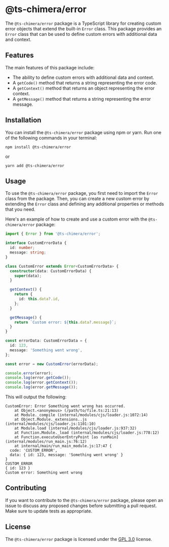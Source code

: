 # @ts-chimera/error

The `@ts-chimera/error` package is a TypeScript library for creating custom error objects that extend the built-in `Error` class. This package provides an `Error` class that can be used to define custom errors with additional data and context.

## Features

The main features of this package include:

- The ability to define custom errors with additional data and context.
- A `getCode()` method that returns a string representing the error code.
- A `getContext()` method that returns an object representing the error context.
- A `getMessage()` method that returns a string representing the error message.

## Installation

You can install the `@ts-chimera/error` package using npm or yarn. Run one of the following commands in your terminal:

```
npm install @ts-chimera/error
```

or

```
yarn add @ts-chimera/error
```

## Usage

To use the `@ts-chimera/error` package, you first need to import the `Error` class from the package. Then, you can create a new custom error by extending the `Error` class and defining any additional properties or methods that you need.

Here's an example of how to create and use a custom error with the `@ts-chimera/error` package:

```ts
import { Error } from '@ts-chimera/error';

interface CustomErrorData {
  id: number;
  message: string;
}

class CustomError extends Error<CustomErrorData> {
  constructor(data: CustomErrorData) {
    super(data);
  }

  getContext() {
    return {
      id: this.data?.id,
    };
  }

  getMessage() {
    return `Custom error: ${this.data?.message}`;
  }
}

const errorData: CustomErrorData = {
  id: 123,
  message: 'Something went wrong',
};

const error = new CustomError(errorData);

console.error(error);
console.log(error.getCode());
console.log(error.getContext());
console.log(error.getMessage());
```

This will output the following:

```
CustomError: Error Something went wrong has occurred.
    at Object.<anonymous> (/path/to/file.ts:21:13)
    at Module._compile (internal/modules/cjs/loader.js:1072:14)
    at Object.Module._extensions..js (internal/modules/cjs/loader.js:1101:10)
    at Module.load (internal/modules/cjs/loader.js:937:32)
    at Function.Module._load (internal/modules/cjs/loader.js:778:12)
    at Function.executeUserEntryPoint [as runMain] (internal/modules/run_main.js:76:12)
    at internal/main/run_main_module.js:17:47 {
  code: 'CUSTOM_ERROR',
  data: { id: 123, message: 'Something went wrong' }
}
CUSTOM_ERROR
{ id: 123 }
Custom error: Something went wrong
```

## Contributing

If you want to contribute to the `@ts-chimera/error` package, please open an issue to discuss any proposed changes before submitting a pull request. Make sure to update tests as appropriate.

## License

The `@ts-chimera/error` package is licensed under the [GPL 3.0](https://choosealicense.com/licenses/gpl-3.0/) license.
